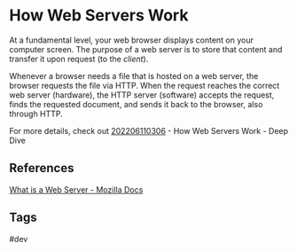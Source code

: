 # How Web Servers Work

At a fundamental level, your web browser displays content on your computer screen. The purpose of a web server is to store that content and transfer it upon request (to the *client*).  

Whenever a browser needs a file that is hosted on a web server, the browser requests the file via HTTP. When the request reaches the correct web server (hardware), the HTTP server (software) accepts the request, finds the requested document, and sends it back to the browser, also through HTTP.

For more details, check out [202206110306](../202206110306) - How Web Servers Work - Deep Dive

## References
[What is a Web Server - Mozilla Docs](https://developer.mozilla.org/en-US/docs/Learn/Common_questions/What_is_a_web_server)  

## Tags
#dev
